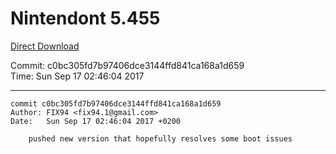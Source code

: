 # Nintendont 5.455
[Direct Download](./Nintendont.zip)

Commit: c0bc305fd7b97406dce3144ffd841ca168a1d659  
Time: Sun Sep 17 02:46:04 2017   

-----

```
commit c0bc305fd7b97406dce3144ffd841ca168a1d659
Author: FIX94 <fix94.1@gmail.com>
Date:   Sun Sep 17 02:46:04 2017 +0200

    pushed new version that hopefully resolves some boot issues
```
